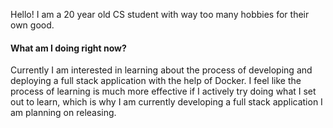 Hello! I am a 20 year old CS student with way too many hobbies for their own good.

#### What am I doing right now?
Currently I am interested in learning about the process of developing and deploying a full stack application with the help of Docker. I feel like the process of learning is much more effective if I actively try doing what I set out to learn, which is why I am currently developing a full stack application I am planning on releasing.

<!-- ![Anurag's GitHub stats](https://github-readme-stats.vercel.app/api?username=alexrajo&count_private=true&show_icons=true&theme=tokyonight) -->

